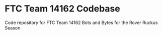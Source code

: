 # FTC Team 14162 Codebase

Code repository for FTC Team 14162 Bots and Bytes for the Rover Ruckus Season

